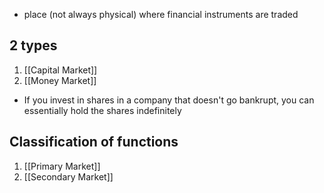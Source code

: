 - place (not always physical) where financial instruments are traded
## 2 types
1. [[Capital Market]]
2. [[Money Market]]

- If you invest in shares in a company that doesn't go bankrupt, you can essentially hold the shares indefinitely
## Classification of functions
1. [[Primary Market]]
2. [[Secondary Market]]